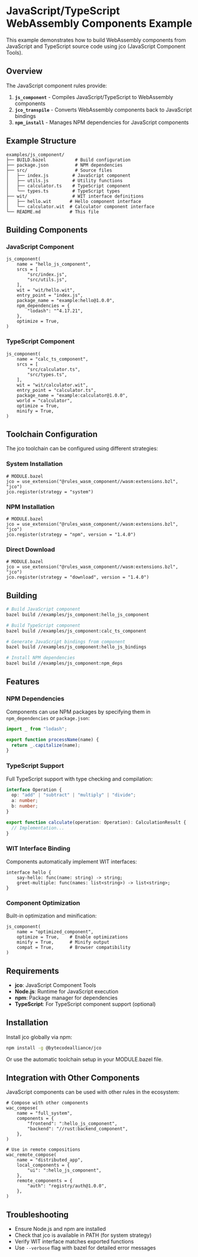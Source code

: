 # JavaScript/TypeScript WebAssembly Components Example

This example demonstrates how to build WebAssembly components from JavaScript and TypeScript source code using jco (JavaScript Component Tools).

## Overview

The JavaScript component rules provide:

1. **`js_component`** - Compiles JavaScript/TypeScript to WebAssembly components
2. **`jco_transpile`** - Converts WebAssembly components back to JavaScript bindings
3. **`npm_install`** - Manages NPM dependencies for JavaScript components

## Example Structure

```
examples/js_component/
├── BUILD.bazel           # Build configuration
├── package.json          # NPM dependencies
├── src/                  # Source files
│   ├── index.js         # JavaScript component
│   ├── utils.js         # Utility functions
│   ├── calculator.ts    # TypeScript component
│   └── types.ts         # TypeScript types
├── wit/                 # WIT interface definitions
│   ├── hello.wit       # Hello component interface
│   └── calculator.wit  # Calculator component interface
└── README.md           # This file
```

## Building Components

### JavaScript Component

```starlark
js_component(
    name = "hello_js_component",
    srcs = [
        "src/index.js",
        "src/utils.js",
    ],
    wit = "wit/hello.wit",
    entry_point = "index.js",
    package_name = "example:hello@1.0.0",
    npm_dependencies = {
        "lodash": "^4.17.21",
    },
    optimize = True,
)
```

### TypeScript Component

```starlark
js_component(
    name = "calc_ts_component",
    srcs = [
        "src/calculator.ts",
        "src/types.ts",
    ],
    wit = "wit/calculator.wit",
    entry_point = "calculator.ts",
    package_name = "example:calculator@1.0.0",
    world = "calculator",
    optimize = True,
    minify = True,
)
```

## Toolchain Configuration

The jco toolchain can be configured using different strategies:

### System Installation

```starlark
# MODULE.bazel
jco = use_extension("@rules_wasm_component//wasm:extensions.bzl", "jco")
jco.register(strategy = "system")
```

### NPM Installation

```starlark
# MODULE.bazel
jco = use_extension("@rules_wasm_component//wasm:extensions.bzl", "jco")
jco.register(strategy = "npm", version = "1.4.0")
```

### Direct Download

```starlark
# MODULE.bazel
jco = use_extension("@rules_wasm_component//wasm:extensions.bzl", "jco")
jco.register(strategy = "download", version = "1.4.0")
```

## Building

```bash
# Build JavaScript component
bazel build //examples/js_component:hello_js_component

# Build TypeScript component
bazel build //examples/js_component:calc_ts_component

# Generate JavaScript bindings from component
bazel build //examples/js_component:hello_js_bindings

# Install NPM dependencies
bazel build //examples/js_component:npm_deps
```

## Features

### NPM Dependencies

Components can use NPM packages by specifying them in `npm_dependencies` or `package.json`:

```javascript
import _ from "lodash";

export function processName(name) {
  return _.capitalize(name);
}
```

### TypeScript Support

Full TypeScript support with type checking and compilation:

```typescript
interface Operation {
  op: "add" | "subtract" | "multiply" | "divide";
  a: number;
  b: number;
}

export function calculate(operation: Operation): CalculationResult {
  // Implementation...
}
```

### WIT Interface Binding

Components automatically implement WIT interfaces:

```wit
interface hello {
    say-hello: func(name: string) -> string;
    greet-multiple: func(names: list<string>) -> list<string>;
}
```

### Component Optimization

Built-in optimization and minification:

```starlark
js_component(
    name = "optimized_component",
    optimize = True,    # Enable optimizations
    minify = True,      # Minify output
    compat = True,      # Browser compatibility
)
```

## Requirements

- **jco**: JavaScript Component Tools
- **Node.js**: Runtime for JavaScript execution
- **npm**: Package manager for dependencies
- **TypeScript**: For TypeScript component support (optional)

## Installation

Install jco globally via npm:

```bash
npm install -g @bytecodealliance/jco
```

Or use the automatic toolchain setup in your MODULE.bazel file.

## Integration with Other Components

JavaScript components can be used with other rules in the ecosystem:

```starlark
# Compose with other components
wac_compose(
    name = "full_system",
    components = {
        "frontend": ":hello_js_component",
        "backend": "//rust:backend_component",
    },
)

# Use in remote compositions
wac_remote_compose(
    name = "distributed_app",
    local_components = {
        "ui": ":hello_js_component",
    },
    remote_components = {
        "auth": "registry/auth@1.0.0",
    },
)
```

## Troubleshooting

- Ensure Node.js and npm are installed
- Check that jco is available in PATH (for system strategy)
- Verify WIT interface matches exported functions
- Use `--verbose` flag with bazel for detailed error messages
